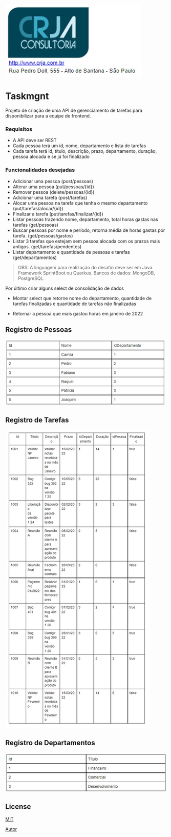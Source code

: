 ![myImage](https://github.com/marciorbarcellos/taskmgnt/blob/main/imagens/logotipo.jpg)

# Taskmgnt

Projeto de criação de uma API de gerenciamento de tarefas para disponibilizar para a equipe de frontend.


### Requisitos

- A API deve ser REST
- Cada pessoa terá um id, nome, departamento e lista de tarefas
- Cada tarefa terá id, título, descrição, prazo, departamento, duração, pessoa alocada e se já foi finalizado

### Funcionalidades desejadas
- Adicionar uma pessoa (post/pessoas)
- Alterar uma pessoa (put/pessoas/{id})
- Remover pessoa (delete/pessoas/{id})
- Adicionar uma tarefa (post/tarefas)
- Alocar uma pessoa na tarefa que tenha o mesmo departamento (put/tarefas/alocar/{id})
- Finalizar a tarefa (put/tarefas/finalizar/{id})
- Listar pessoas trazendo nome, departamento, total horas gastas nas tarefas (get/pessoas)
- Buscar pessoas por nome e período, retorna média de horas gastas por tarefa.
(get/pessoas/gastos)
- Listar 3 tarefas que estejam sem pessoa alocada com os prazos mais antigos.
(get/tarefas/pendentes)
- Listar departamento e quantidade de pessoas e tarefas (get/departamentos)


> OBS: A linguagem para realização do desafio deve ser em Java.
Framework SprintBoot ou Quarkus.
Bancos de dados: MongoDB, PostgreSQL.

Por último criar alguns select de consolidação de dados

- Montar select que retorne nome do departamento, quantidade de tarefas finalizadas e
quantidade de tarefas não finalizadas

- Retornar a pessoa que mais gastou horas em janeiro de 2022


## Registro de Pessoas
![pessoas](https://github.com/marciorbarcellos/taskmgnt/blob/main/imagens/registro-de-pessoas.jpg)

## Registro de Tarefas
![tarefas](https://github.com/marciorbarcellos/taskmgnt/blob/main/imagens/Registro-de-tarefa.jpg)

## Registro de Departamentos
![departamentos](https://github.com/marciorbarcellos/taskmgnt/blob/main/imagens/registro-de-departamento.jpg)

## License
[MIT](https://choosealicense.com/licenses/mit/)

[Autor](https://github.com/marciorbarcellos)
